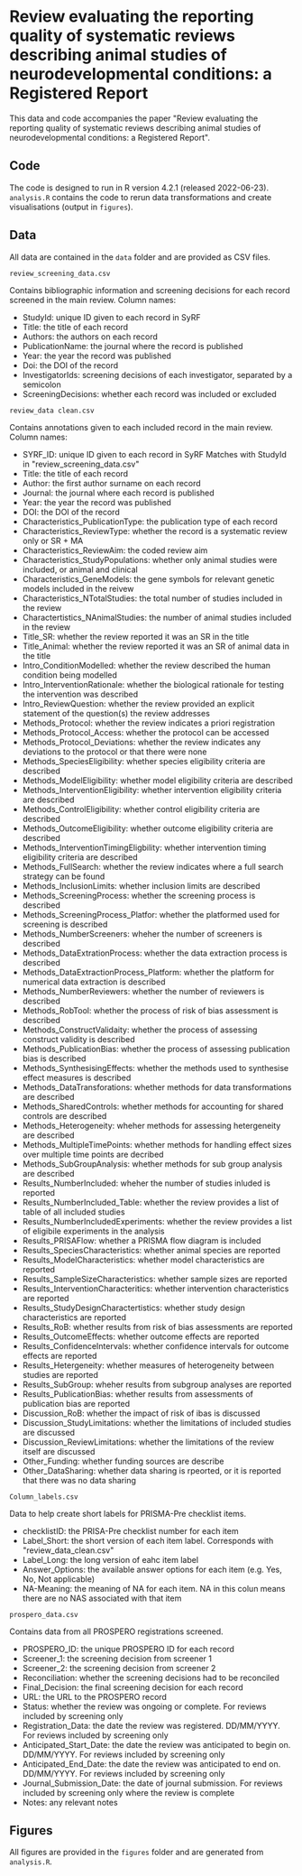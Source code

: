 # Review evaluating the reporting quality of systematic reviews describing animal studies of neurodevelopmental conditions: a Registered Report

This data and code accompanies the paper "Review evaluating the reporting quality of systematic reviews describing animal studies of neurodevelopmental conditions: a Registered Report".

## Code
The code is designed to run in R version 4.2.1 (released 2022-06-23). `analysis.R` contains the code to rerun data transformations and create visualisations (output in `figures`).

## Data
All data are contained in the `data` folder and are provided as CSV files.

`review_screening_data.csv`

Contains bibliographic information and screening decisions for each record screened in the main review. Column names:
- StudyId: unique ID given to each record in SyRF
- Title: the title of each record
- Authors: the authors on each record
- PublicationName: the journal where the record is published
- Year: the year the record was published
- Doi: the DOI of the record
- InvestigatorIds: screening decisions of each investigator, separated by a semicolon
- ScreeningDecisions: whether each record was included or excluded

`review_data clean.csv`

Contains annotations given to each included record in the main review. Column names:
- SYRF_ID: unique ID given to each record in SyRF Matches with StudyId in "review_screening_data.csv"
- Title: the title of each record
- Author: the first author surname on each record
- Journal: the journal where each record is published
- Year: the year the record was published
- DOI: the DOI of the record
- Characteristics_PublicationType: the publication type of each record
- Characteristics_ReviewType: whether the record is a systematic review only or SR + MA
- Characteristics_ReviewAim: the coded review aim
- Characteristics_StudyPopulations: whether only animal studies were included, or animal and clinical
- Characteristics_GeneModels: the gene symbols for relevant genetic models included in the reivew
- Characteristics_NTotalStudies: the total number of studies included in the review
- Charactertistics_NAnimalStudies: the number of animal studies included in the review
- Title_SR: whether the review reported it was an SR in the title
- Title_Animal: whether the review reported it was an SR of animal data in the title
- Intro_ConditionModelled: whether the review described the human condition being modelled
- Intro_InterventionRationale: whether the biological rationale for testing the intervention was described
- Intro_ReviewQuestion: whether the review provided an explicit statement of the question(s) the review addresses
- Methods_Protocol: whether the review indicates a priori registration
- Methods_Protocol_Access: whether the protocol can be accessed
- Methods_Protocol_Deviations: whether the review indicates any deviations to the protocol or that there were none
- Methods_SpeciesEligibility: whether species eligibility criteria are described
- Methods_ModelEligibility: whether model eligibility criteria are described
- Methods_InterventionEligibility: whether intervention eligibility criteria are described
- Methods_ControlEligibility: whether control eligibility criteria are described
- Methods_OutcomeEligibility: whether outcome eligibility criteria are described
- Methods_InterventionTimingEligbility: whether intervention timing eligibility criteria are described
- Methods_FullSearch: whether the review indicates where a full search strategy can be found
- Methods_InclusionLimits: whether inclusion limits are described
- Methods_ScreeningProcess: whether the screening process is described
- Methods_ScreeningProcess_Platfor: whether the platformed used for screening is described
- Methods_NumberScreeners: wheher the number of screeners is described
- Methods_DataExtrationProcess: whether the data extraction process is described
- Methods_DataExtractionProcess_Platform: whether the platform for numerical data extraction is described
- Methods_NumberReviewers: whether the number of reviewers is described
- Methods_RobTool: whether the process of risk of bias assessment is described
- Methods_ConstructValidaity: whether the process of assessing construct validity is described
- Methods_PublicationBias: whether the process of assessing publication bias is described
- Methods_SynthesisingEffects: whether the methods used to synthesise effect measures is described
- Methods_DataTransforations: whether methods for data transformations are described
- Methods_SharedControls: whether methods for accounting for shared controls are described
- Methods_Heterogeneity: wheher methods for assessing hetergeneity are described
- Methods_MultipleTimePoints: whether methods for handling effect sizes over multiple time points are decribed
- Methods_SubGroupAnalysis: whether methods for sub group analysis are described
- Results_NumberIncluded: wheher the number of studies inluded is reported
- Results_NumberIncluded_Table: whether the review provides a list of table of all included studies
- Results_NumberIncludedExperiments: whether the review provides a list of eligibile experiments in the analysis
- Results_PRISAFlow: whether a PRISMA flow diagram is included
- Results_SpeciesCharacteristics: whether animal species are reported
- Results_ModelCharacteristics: whether model characteristics are reported
- Results_SampleSizeCharacteristics: whether sample sizes are reported
- Results_InterventionCharacteritics: whether intervention characteristics are reported
- Results_StudyDesignCharactertistics: whether study design characteristics are reported
- Results_RoB: whether results from risk of bias assessments are reported
- Results_OutcomeEffects: whether outcome effects are reported
- Results_ConfidenceIntervals: whether confidence intervals for outcome effects are reported
- Results_Hetergeneity: whether measures of heterogeneity between studies are reported
- Results_SubGroup: wheher results from subgroup analyses are reported
- Results_PublicationBias: whether results from assessments of publication bias are reported
- Discussion_RoB: whether the impact of risk of ibas is discussed
- Discussion_StudyLimitations: whether the limitations of included studies are discussed
- Discussion_ReviewLimitations: whether the limitations of the review itself are discussed
- Other_Funding: whether funding sources are describe
- Other_DataSharing: whether data sharing is rpeorted, or it is reported that there was no data sharing

`Column_labels.csv`

Data to help create short labels for PRISMA-Pre checklist items. 
- checklistID: the PRISA-Pre checklist number for each item
- Label_Short: the short version of each item label. Corresponds with "review_data_clean.csv"
- Label_Long: the long version of eahc item label
- Answer_Options: the available answer options for each item (e.g. Yes, No, Not applicable)
- NA-Meaning: the meaning of NA for each item. NA in this colun means there are no NAS associated with that item

`prospero_data.csv`

Contains data from all PROSPERO registrations screened.
- PROSPERO_ID: the unique PROSPERO ID for each record
- Screener_1: the screening decision from screener 1
- Screener_2: the screening decision from screener 2
- Reconciliation: whether the screening decisions had to be reconciled
- Final_Decision: the final screening decision for each record
- URL: the URL to the PROSPERO record
- Status: whether the review was ongoing or complete. For reviews included by screening only
- Registration_Data: the date the review was registered. DD/MM/YYYY. For reviews included by screening only
- Anticipated_Start_Date: the date the review was anticipated to begin on. DD/MM/YYYY. For reviews included by screening only
- Anticipated_End_Date: the date the review was anticipated to end on. DD/MM/YYYY. For reviews included by screening only
- Journal_Submission_Date: the date of journal submission. For reviews included by screening only where the review is complete
- Notes: any relevant notes

## Figures
All figures are provided in the `figures` folder and are generated from `analysis.R`.

  
